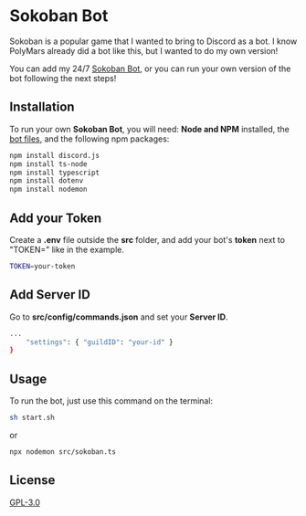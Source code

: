# Sokoban Bot

Sokoban is a popular game that I wanted to bring to Discord as a bot. I know PolyMars already did a bot like this, but I wanted to do my own version!

You can add my 24/7 [Sokoban Bot](https://itsgox.com/sokoban), or you can run your own version of the bot following the next steps!

## Installation

To run your own **Sokoban Bot**, you will need: **Node and NPM** installed, the [bot files](https://github.com/itsgox/sokoban-bot/releases/tag/v1.0.0), and the following npm packages:

```bash
npm install discord.js
npm install ts-node
npm install typescript
npm install dotenv
npm install nodemon
```

## Add your Token

Create a **.env** file outside the **src** folder, and add your bot's **token** next to "TOKEN=" like in the example.

```bash
TOKEN=your-token
```

## Add Server ID

Go to **src/config/commands.json** and set your **Server ID**.

```bash
...
    "settings": { "guildID": "your-id" }
}
```

## Usage

To run the bot, just use this command on the terminal:

```bash
sh start.sh
```
or
```bash
npx nodemon src/sokoban.ts
```

## License
[GPL-3.0](https://choosealicense.com/licenses/gpl-3.0/)